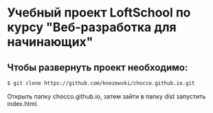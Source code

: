 # Учебный проект LoftSchool  по курсу "Веб-разработка для начинающих"



##  Чтобы развернуть проект необходимо:
```sh
$ git clone https://github.com/knezewski/chocco.github.io.git

```
Открыть папку chocco.github.io, затем зайти в папку dist запустить index.html.

